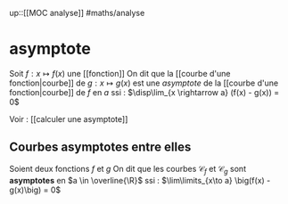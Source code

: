 up::[[MOC analyse]]
#maths/analyse 
# asymptote
Soit $f: x \mapsto f(x)$ une [[fonction]]
On dit que la [[courbe d'une fonction|courbe]] de $g: x \mapsto g(x)$ est une _asymptote_ de la [[courbe d'une fonction|courbe]] de $f$ en $a$ ssi :
$\disp\lim_{x \rightarrow a} (f(x) - g(x)) = 0$


Voir : [[calculer une asymptote]]

## Courbes asymptotes entre elles
Soient deux fonctions $f$ et $g$
On dit que les courbes $\mathscr C_f$ et $\mathscr{C}_g$ sont **asymptotes** en $a \in \overline{\R}$ ssi :
$\lim\limits_{x\to a} \big(f(x) - g(x)\big) = 0$

